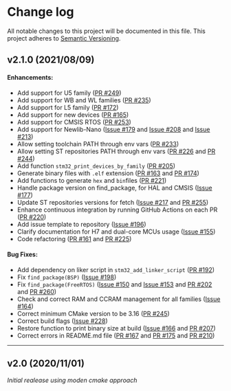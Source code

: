 # Change log
All notable changes to this project will be documented in this file.
This project adheres to [Semantic Versioning](http://semver.org/).

## v2.1.0 (2021/08/09)

#### Enhancements:

- Add support for U5 family ([PR #249](https://github.com/ObKo/stm32-cmake/pull/249))
- Add support for WB and WL families ([PR #235](https://github.com/ObKo/stm32-cmake/pull/235))
- Add support for L5 family ([PR #172](https://github.com/ObKo/stm32-cmake/pull/172))
- Add support for new devices ([PR #165](https://github.com/ObKo/stm32-cmake/pull/165))
- Add support for CMSIS RTOS ([PR #253](https://github.com/ObKo/stm32-cmake/pull/253))
- Add support for Newlib-Nano ([Issue #179](https://github.com/ObKo/stm32-cmake/issues/179) and [Issue #208](https://github.com/ObKo/stm32-cmake/issues/208) and [Issue #213](https://github.com/ObKo/stm32-cmake/issues/213))
- Allow setting toolchain PATH through env vars ([PR #233](https://github.com/ObKo/stm32-cmake/pull/233))
- Allow setting ST repositories PATH through env vars ([PR #226](https://github.com/ObKo/stm32-cmake/pull/226) and [PR #244](https://github.com/ObKo/stm32-cmake/pull/244))
- Add function `stm32_print_devices_by_family` ([PR #205](https://github.com/ObKo/stm32-cmake/pull/205))
- Generate binary files with `.elf` extension ([PR #163](https://github.com/ObKo/stm32-cmake/pull/163) and [PR #174](https://github.com/ObKo/stm32-cmake/pull/174))
- Add functions to generate `hex` and `bin`files ([PR #221](https://github.com/ObKo/stm32-cmake/pull/221))
- Handle package version on find_package, for HAL and CMSIS ([Issue #177](https://github.com/ObKo/stm32-cmake/issues/177))
- Update ST repositories versions for fetch ([Issue #217](https://github.com/ObKo/stm32-cmake/issues/217) and [PR #255](https://github.com/ObKo/stm32-cmake/pull/255))
- Enhance continuous integration by running GitHub Actions on each PR ([PR #220](https://github.com/ObKo/stm32-cmake/pull/220))
- Add issue template to repository ([Issue #196](https://github.com/ObKo/stm32-cmake/issues/196))
- Clarify documentation for H7 and dual-core MCUs usage ([Issue #155](https://github.com/ObKo/stm32-cmake/issues/155))
- Code refactoring ([PR #161](https://github.com/ObKo/stm32-cmake/pull/161) and [PR #225](https://github.com/ObKo/stm32-cmake/pull/225))

#### Bug Fixes:

- Add dependency on liker script in `stm32_add_linker_script` ([PR #192](https://github.com/ObKo/stm32-cmake/pull/192))
- Fix `find_package(BSP)` ([Issue #198](https://github.com/ObKo/stm32-cmake/issues/198))
- Fix `find_package(FreeRTOS)` ([Issue #150](https://github.com/ObKo/stm32-cmake/issues/150) and [Issue #153](https://github.com/ObKo/stm32-cmake/issues/153) and [PR #202](https://github.com/ObKo/stm32-cmake/pull/202) and [PR #260](https://github.com/ObKo/stm32-cmake/pull/260))
- Check and correct RAM and CCRAM management for all families ([Issue #164](https://github.com/ObKo/stm32-cmake/issues/164))
- Correct minimum CMake version to be 3.16 ([PR #245](https://github.com/ObKo/stm32-cmake/pull/245))
- Correct build flags ([Issue #228](https://github.com/ObKo/stm32-cmake/issues/228))
- Restore function to print binary size at build ([Issue #166](https://github.com/ObKo/stm32-cmake/issues/166) and [PR #207](https://github.com/ObKo/stm32-cmake/pull/207))
- Correct errors in README.md file ([PR #167](https://github.com/ObKo/stm32-cmake/pull/167) and [PR #175](https://github.com/ObKo/stm32-cmake/pull/175) and [PR #210](https://github.com/ObKo/stm32-cmake/pull/210))

---

## v2.0 (2020/11/01)
*Initial realease using moden cmake approach*
